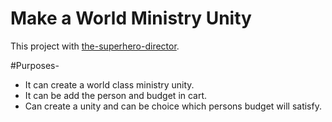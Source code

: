 # Make a World Ministry Unity

This project with [the-superhero-director](https://the-superhero-director-faysal.netlify.app/).

#Purposes-
* It can create a world class ministry unity.
* It can be add the person and budget in cart.
* Can create a unity and can be choice which persons budget will satisfy.
